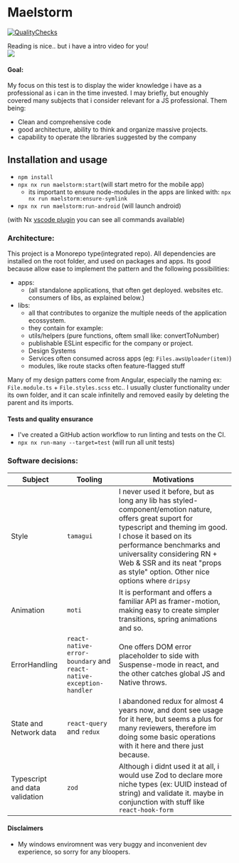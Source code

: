 # Maelstorm
[![QualityChecks](https://github.com/itsmelion/elements/actions/workflows/lint.yml/badge.svg)](https://github.com/itsmelion/elements/actions/workflows/lint.yml)

Reading is nice.. but i have a intro video for you!<br/>
[![](https://markdown-videos.vercel.app/youtube/hqc3VsUEF48)](https://youtu.be/hqc3VsUEF48)
#### Goal:
My focus on this test is to display the wider knowledge i have as a professional as i can in the time invested.
I may briefly, but enoughly covered many subjects that i consider relevant for a JS professional.
Them being:
- Clean and comprehensive code
- good architecture, ability to think and organize massive projects.
- capability to operate the libraries suggested by the company


## Installation and usage
- `npm install`
- `npx nx run maelstorm:start`(will start metro for the mobile app)
  - its important to ensure node-modules in the apps are linked with: `npx nx run maelstorm:ensure-symlink`
- `npx nx run maelstorm:run-android` (will launch android)

(with Nx [vscode plugin](https://marketplace.visualstudio.com/items?itemName=nrwl.angular-console) you can see all commands available)
### Architecture:

This project is a Monorepo type(integrated repo).
All dependencies are installed on the root folder, and used on packages and apps.
Its good because allow ease to implement the pattern and the following possibilities:
- apps:
  - (all standalone applications, that often get deployed. websites etc. consumers of libs, as explained below.)
- libs:
  - all that contributes to organize the multiple needs of the application ecossystem.
  - they contain for example:
  - utils/helpers (pure functions, oftem small like: convertToNumber)
  - publishable ESLint especific for the company or project.
  - Design Systems
  - Services often consumed across apps (eg: `Files.awsUploader(item)`)
  - modules, like route stacks often feature-flagged stuff

Many of my design patters come from Angular, especially the naming ex: `File.module.ts` + `File.styles.scss` etc..
I usually cluster functionality under its own folder, and it can scale infinitelly and removed easily by deleting the parent and its imports.

#### Tests and quality ensurance
- I've created a GitHub action workflow to run linting and tests on the CI.
- `npx nx run-many --target=test` (will run all unit tests)

### Software decisions:

| Subject | Tooling | Motivations |
|---|---|---|
| Style | `tamagui` | I never used it before, but as long any lib has styled-component/emotion nature, offers great suport for typescript and theming im good. I chose it based on its performance benchmarks and universality considering RN + Web & SSR and its neat "props as style" option. Other nice options where `dripsy`|
| Animation | `moti` | It is performant and offers a familiar API as framer-motion, making easy to create simpler transitions, spring animations and so. |
| ErrorHandling | `react-native-error-boundary` and `react-native-exception-handler` | One offers DOM error placeholder to side with Suspense-mode in react, and the other catches global JS and Native throws.|
| State and Network data | `react-query` and `redux` | I abandoned redux for almost 4 years now, and dont see usage for it here, but seems a plus for many reviewers, therefore im doing some basic operations with it here and there just because.|
| Typescript and data validation | `zod` | Although i didnt used it at all, i would use Zod to declare more niche types (ex: UUID instead of string) and validate it. maybe in conjunction with stuff like `react-hook-form`|

#### Disclaimers
- My windows enviromnent was very buggy and inconvenient dev experience, so sorry for any bloopers.
